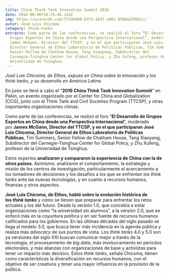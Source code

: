 ```yaml
---
title: China Think Tank Innovation Summit 2016
date: 2016-06-06T16:25:46.143Z
img: https://ucarecdn.com/f7240d60-b373-4437-a901-8508ad7092cc/
autor: José Luis Chicoma
category: think-tanks
extracto: Como parte de las conferencias, se realizó el foro “El Desarrollo de
  Grupos Expertos en China desde una Perspectiva Internacional”, moderado por
  James McGann, Director del TTCSP, y en el que participaron José Luis Chicoma,
  Director General de Ethos Laboratorio de Políticas Públicas, Tim Summers,
  Senior Fellow de Chatham House, Tang Xiaoyang, Subdirector del
  Carnegie-Tsinghua Center for Global Policy, y Zhu Xufeng, profesor de la
  Universidad de Tsinghua.
---
```

*José Luis Chicoma, de Ethos, expuso en China sobre la innovación y los think tanks, y su desarrollo en América Latina.*

En junio se llevó a cabo el “**2016 China Think Tank Innovation Summit**” en Pekín, un evento organizado por el Center for China and Globalization (CCG), junto con el Think Tank and Civil Societies Program (TTCSP), y otras importantes organizaciones chinas.

Como parte de las conferencias, se realizó el foro “**El Desarrollo de Grupos Expertos en China desde una Perspectiva Internacional**”, moderado por **James McGann, Director del TTCSP, y en el que participaron José Luis Chicoma, Director General de Ethos Laboratorio de Políticas Públicas**, Tim Summers, Senior Fellow de Chatham House, Tang Xiaoyang, Subdirector del Carnegie-Tsinghua Center for Global Policy, y Zhu Xufeng, profesor de la Universidad de Tsinghua. 

Estos expertos **analizaron y compararon la experiencia de China con la de otros países**. Asimismo, analizaron el comportamiento, la estrategia y misión de los centros de investigación, particularmente el acercamiento a los tomadores de decisiones y los desafíos a los que se enfrentan los *think tanks* ante las nuevas tecnologías, y en cuanto a recursos humanos, finanzas y otros aspectos. 

**José Luis Chicoma, de Ethos, habló sobre la evolución histórica de los *think tanks*** y cómo se tienen que preparar para enfrentar los retos actuales y los del futuro. Desde la versión 1.0, que concebía a estar organizaciones como “la universidad sin alumnos”, a la versión 2.0, que se enfocó más en la coyuntura política y en ser fuente de recursos humanos calificados para los gobiernos. En las últimas décadas del siglo pasado se llega al modelo 3.0, que busca tener más incidencia en la agenda pública y realiza más *advocacy* de sus puntos de vista. Los *think tanks* 4.0 y 5.0 son ya versiones del siglo XXI buscan comunicar mejor a través de la tecnología, el procesamiento de *big data*, más involucramiento en periodos electorales, y más alianzas con organizaciones de base y activistas para tener un impacto más decisivo. Estos *think tanks*, señala Chicoma, tienen como características la diversificación en recursos humanos, con el objetivo de ser creativos y tener una mayor influencia en la provisión de la política.